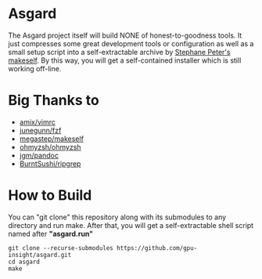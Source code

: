 # Asgard

The Asgard project itself will build NONE of honest-to-goodness tools. It just compresses some great development tools or configuration as well as a small setup script into a self-extractable archive by [Stephane Peter's makeself](https://github.com/megastep/makeself). By this way, you will get a self-contained installer which is still working off-line.

# Big Thanks to

- [amix/vimrc](https://github.com/amix/vimrc)
- [junegunn/fzf](https://github.com/junegunn/fzf)
- [megastep/makeself](https://github.com/megastep/makeself)
- [ohmyzsh/ohmyzsh](https://github.com/ohmyzsh/ohmyzsh)
- [jgm/pandoc](https://github.com/jgm/pandoc)
- [BurntSushi/ripgrep](https://github.com/BurntSushi/ripgrep)

# How to Build

You can "git clone" this repository along with its submodules to any directory and run make. After that, you will get a self-extractable shell script named after **"asgard.run"**

```
git clone --recurse-submodules https://github.com/gpu-insight/asgard.git
cd asgard
make
```
